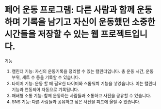 # 페어 운동 프로그램: 다른 사람과 함께 운동하며 기록을 남기고 자신이 운동했던 소중한 시간들을 저장할 수 있는 웹 프로젝트입니다.

기능
1. 캘린더 기능: 자신의 운동기록을 정리할 수 있는 캘린더입니다. 총 운동 시간, 운동 부위, 세트 수 등을 기록할 수 있습니다.
2. 타이머 기능: 운동 할 때 필요한 타이머와 스톱워치 기능을 넣었습니다. 이는 캘린더 기능과 연동되어 자동으로 기록됩니다.
3. 패쇄형 소통 기능: 함께 운동하는 사람들과 소통하고 사진을 공유할 수 있습니다.
4. SNS 기능: 다른 사람들과 공유하고 싶은 사진을 피드에 올릴 수 있습니다.
